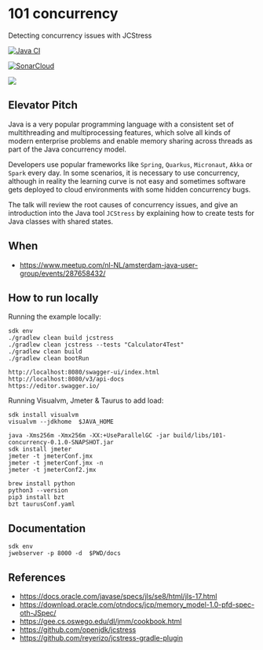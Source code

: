 # 101 concurrency

Detecting concurrency issues with JCStress

[![Java CI](https://github.com/jabrena/101-concurrency/actions/workflows/build.yml/badge.svg)](https://github.com/jabrena/101-concurrency/actions/workflows/build.yml)


[![SonarCloud](https://sonarcloud.io/images/project_badges/sonarcloud-white.svg)](https://sonarcloud.io/summary/new_code?id=jabrena_101-concurrency)

[![](https://gitpod.io/button/open-in-gitpod.svg)](https://gitpod.io/#https://github.com/jabrena/101-concurrency)

## Elevator Pitch

Java is a very popular programming language
with a consistent set of multithreading and multiprocessing features, which solve
all kinds of modern enterprise problems and enable memory sharing across threads as part of the Java
concurrency model.

Developers use popular frameworks like `Spring`, `Quarkus`,
`Micronaut`, `Akka` or `Spark` every day. In some scenarios, it is necessary to use
concurrency, although in reality the learning curve is not easy and sometimes
software gets deployed to cloud environments with some hidden concurrency bugs.

The talk will review the root causes of concurrency issues, and give an
introduction into the Java tool `JCStress` by explaining how to create tests
for Java classes with shared states.

## When

- https://www.meetup.com/nl-NL/amsterdam-java-user-group/events/287658432/

## How to run locally

Running the example locally:

```
sdk env
./gradlew clean build jcstress
./gradlew clean jcstress --tests "Calculator4Test"
./gradlew clean build
./gradlew clean bootRun
```

```
http://localhost:8080/swagger-ui/index.html
http://localhost:8080/v3/api-docs
https://editor.swagger.io/
```

Running Visualvm, Jmeter & Taurus to add load:

```
sdk install visualvm
visualvm --jdkhome  $JAVA_HOME

java -Xms256m -Xmx256m -XX:+UseParallelGC -jar build/libs/101-concurrency-0.1.0-SNAPSHOT.jar
sdk install jmeter
jmeter -t jmeterConf.jmx
jmeter -t jmeterConf.jmx -n
jmeter -t jmeterConf2.jmx

brew install python
python3 --version
pip3 install bzt
bzt taurusConf.yaml
```

## Documentation

```
sdk env
jwebserver -p 8000 -d  $PWD/docs
```

## References

- https://docs.oracle.com/javase/specs/jls/se8/html/jls-17.html
- https://download.oracle.com/otndocs/jcp/memory_model-1.0-pfd-spec-oth-JSpec/
- https://gee.cs.oswego.edu/dl/jmm/cookbook.html
- https://github.com/openjdk/jcstress
- https://github.com/reyerizo/jcstress-gradle-plugin
